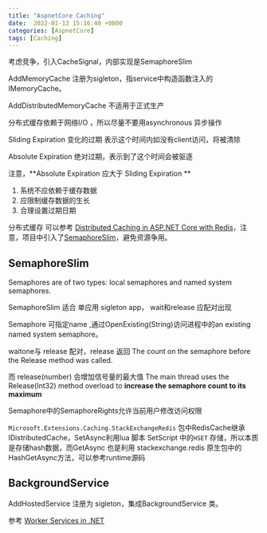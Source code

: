 ```yaml
---
title: "AspnetCore Caching"
date:  2022-01-13 15:16:40 +0800
categories: [AspnetCore]
tags: [Caching]
---
```


考虑竞争，引入CacheSignal，内部实现是SemaphoreSlim

AddMemoryCache 注册为sigleton，指service中构造函数注入的IMemoryCache。

AddDistributedMemoryCache 不适用于正式生产

分布式缓存依赖于网络I/O ，所以尽量不要用asynchronous 异步操作

Sliding Expiration 变化的过期 表示这个时间内如没有client访问，将被清除

Absolute Expiration 绝对过期，表示到了这个时间会被驱逐

注意，**Absolute Expiration 应大于 Sliding Expiration **

1. 系统不应依赖于缓存数据
2. 应限制缓存数据的生长
3. 合理设置过期日期

分布式缓存 可以参考 [Distributed Caching in ASP.NET Core with Redis](https://sahansera.dev/distributed-caching-aspnet-core-redis/)，注意，项目中引入了[SemaphoreSlim](./#SemaphoreSlim)，避免资源争用。




## SemaphoreSlim

Semaphores are of two types: local semaphores and named system semaphores.

SemaphoreSlim 适合 单应用 sigleton app， wait和release 应配对出现

Semaphore 可指定name ,通过OpenExisting(String)访问进程中的an existing named system semaphore。

waitone与 release 配对，release 返回 The count on the semaphore before the Release method was called.

而 release(number) 会增加信号量的最大值 The main thread uses the Release(Int32) method overload to **increase the semaphore count to its maximum**

Semaphore中的SemaphoreRights允许当前用户修改访问权限


`Microsoft.Extensions.Caching.StackExchangeRedis` 包中RedisCache继承IDistributedCache，SetAsync利用lua 脚本 SetScript 中的`HSET` 存储，所以本质是存储hash数据，而GetAsync 也是利用 stackexchange.redis 原生包中的HashGetAsync方法，可以参考runtime源码



## BackgroundService

AddHostedService 注册为 sigleton，集成BackgroundService 类。

参考 [Worker Services in .NET](https://docs.microsoft.com/en-us/dotnet/core/extensions/workers)

